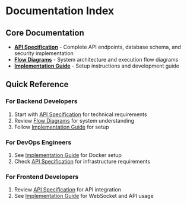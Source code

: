 # Documentation Index

## Core Documentation

- **[API Specification](API_SPECIFICATION.md)** - Complete API endpoints, database schema, and security implementation
- **[Flow Diagrams](FLOW_DIAGRAM.md)** - System architecture and execution flow diagrams
- **[Implementation Guide](IMPLEMENTATION.md)** - Setup instructions and development guide

## Quick Reference

### For Backend Developers
1. Start with [API Specification](API_SPECIFICATION.md) for technical requirements
2. Review [Flow Diagrams](FLOW_DIAGRAM.md) for system understanding
3. Follow [Implementation Guide](IMPLEMENTATION.md) for setup

### For DevOps Engineers
1. See [Implementation Guide](IMPLEMENTATION.md#docker-deployment) for Docker setup
2. Check [API Specification](API_SPECIFICATION.md#performance-considerations) for infrastructure requirements

### For Frontend Developers
1. Review [API Specification](API_SPECIFICATION.md#api-endpoints) for API integration
2. See [Implementation Guide](IMPLEMENTATION.md#frontend-integration) for WebSocket and API usage
